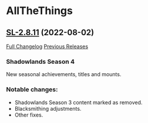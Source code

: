 # AllTheThings

## [SL-2.8.11](https://github.com/DFortun81/AllTheThings/tree/SL-2.8.11) (2022-08-02)
[Full Changelog](https://github.com/DFortun81/AllTheThings/compare/SL-2.8.10...SL-2.8.11) [Previous Releases](https://github.com/DFortun81/AllTheThings/releases)


### Shadowlands Season 4

New seasonal achievements, titles and mounts.

### Notable changes:

- Shadowlands Season 3 content marked as removed.
- Blacksmithing adjustments.
- Other fixes.
